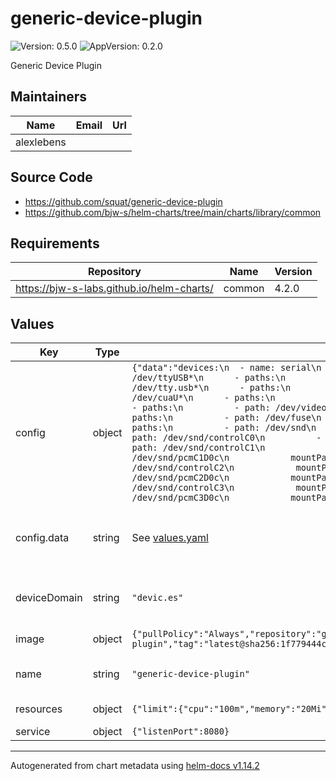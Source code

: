 # generic-device-plugin

![Version: 0.5.0](https://img.shields.io/badge/Version-0.5.0-informational?style=flat-square) ![AppVersion: 0.2.0](https://img.shields.io/badge/AppVersion-0.2.0-informational?style=flat-square)

Generic Device Plugin

## Maintainers

| Name | Email | Url |
| ---- | ------ | --- |
| alexlebens |  |  |

## Source Code

* <https://github.com/squat/generic-device-plugin>
* <https://github.com/bjw-s/helm-charts/tree/main/charts/library/common>

## Requirements

| Repository | Name | Version |
|------------|------|---------|
| https://bjw-s-labs.github.io/helm-charts/ | common | 4.2.0 |

## Values

| Key | Type | Default | Description |
|-----|------|---------|-------------|
| config | object | `{"data":"devices:\n  - name: serial\n    groups:\n      - paths:\n          - path: /dev/ttyUSB*\n      - paths:\n          - path: /dev/ttyACM*\n      - paths:\n          - path: /dev/tty.usb*\n      - paths:\n          - path: /dev/cu.*\n      - paths:\n          - path: /dev/cuaU*\n      - paths:\n          - path: /dev/rfcomm*\n  - name: video\n    groups:\n      - paths:\n          - path: /dev/video0\n  - name: fuse\n    groups:\n      - count: 10\n        paths:\n          - path: /dev/fuse\n  - name: audio\n    groups:\n      - count: 10\n        paths:\n          - path: /dev/snd\n  - name: capture\n    groups:\n      - paths:\n          - path: /dev/snd/controlC0\n          - path: /dev/snd/pcmC0D0c\n      - paths:\n          - path: /dev/snd/controlC1\n            mountPath: /dev/snd/controlC0\n          - path: /dev/snd/pcmC1D0c\n            mountPath: /dev/snd/pcmC0D0c\n      - paths:\n          - path: /dev/snd/controlC2\n            mountPath: /dev/snd/controlC0\n          - path: /dev/snd/pcmC2D0c\n            mountPath: /dev/snd/pcmC0D0c\n      - paths:\n          - path: /dev/snd/controlC3\n            mountPath: /dev/snd/controlC0\n          - path: /dev/snd/pcmC3D0c\n            mountPath: /dev/snd/pcmC0D0c\n","enabled":true}` | Config map |
| config.data | string | See [values.yaml](./values.yaml) | generic-device-plugin config file [[ref]](https://github.com/squat/generic-device-plugin#usage) |
| deviceDomain | string | `"devic.es"` | Domain used by devices for identifcation |
| image | object | `{"pullPolicy":"Always","repository":"ghcr.io/squat/generic-device-plugin","tag":"latest@sha256:1f779444c72c7bf06b082c44698d6268a8e642ebd9488a35c84a603087940e64"}` | Default image |
| name | string | `"generic-device-plugin"` | Name override of release |
| resources | object | `{"limit":{"cpu":"100m","memory":"20Mi"},"requests":{"cpu":"50m","memory":"10Mi"}}` | Default resources |
| service | object | `{"listenPort":8080}` | Service port |

----------------------------------------------
Autogenerated from chart metadata using [helm-docs v1.14.2](https://github.com/norwoodj/helm-docs/releases/v1.14.2)
